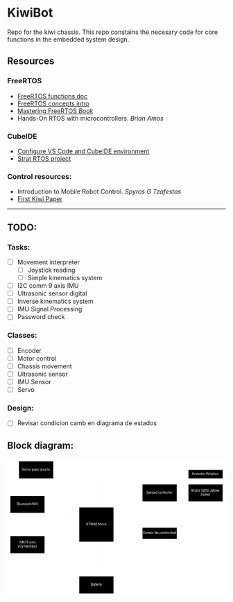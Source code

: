 # KiwiBot
Repo for the kiwi chassis.
This repo constains the necesary code for core functions in the embedded system design. 

## Resources

### FreeRTOS
* [FreeRTOS functions doc](https://www.freertos.org/fr-content-src/uploads/2018/07/FreeRTOS_Reference_Manual_V10.0.0.pdf)
* [FreeRTOS concepts intro](https://www.freertos.org/implementation/main.html)
* [Mastering FreeRTOS _Book_](https://www.freertos.org/fr-content-src/uploads/2018/07/161204_Mastering_the_FreeRTOS_Real_Time_Kernel-A_Hands-On_Tutorial_Guide.pdf)
* Hands-On RTOS with microcontrollers. _Brian Amos_

### CubeIDE
* [Configure VS Code and CubeIDE environment](https://embeddedgeek.net/)
* [Strat RTOS project](/doc/pdfs/Steps4FRTOS_CubeIDE.pdf)

### Control resources:
* Introduction to Mobile Robot Control. _Spyros G Tzafestas_
* [First Kiwi Paper](/doc/pdfs/pin1994.pdf)
-----------------------------------------------
## TODO:
### Tasks:
- [ ] Movement interpreter 
  - [ ] Joystick reading
  - [ ] Simple kinematics system
- [ ] I2C comm 9 axis IMU
- [ ] Ultrasonic sensor digital
- [ ] Inverse kinematics system
- [ ] IMU Signal Processing
- [ ] Password check

### Classes:
- [ ] Encoder
- [ ] Motor control
- [ ] Chassis movement
- [ ] Ultrasonic sensor
- [ ] IMU Sensor
- [ ] Servo

### Design:
- [ ] Revisar condicion camb en diagrama de estados


## Block diagram:
![Diagrama de bloques](./doc/imgs/KiwiBlockDiagram.png)
